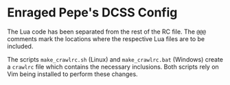 # Enraged Pepe's DCSS Config
The Lua code has been separated from the rest of the RC file. The `@@@` comments mark the locations where the respective Lua files are to be included.

The scripts `make_crawlrc.sh` (Linux) and `make_crawlrc.bat` (Windows) create a `crawlrc` file which contains the necessary inclusions. Both scripts rely on Vim being installed to perform these changes.
